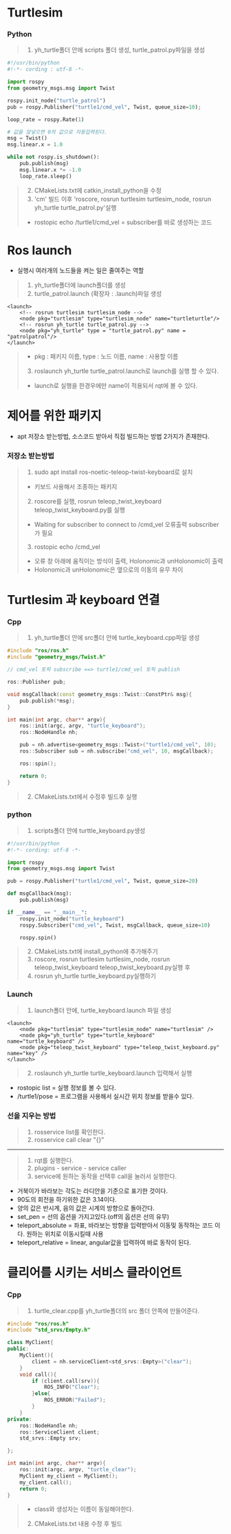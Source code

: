 # Turtlesim

### Python
> 1. yh_turtle폴더 안에 scripts 폴더 생성, turtle_patrol.py파일을 생성

```python
#!/usr/bin/python
#!-*- cording : utf-8 -*-

import rospy
from geometry_msgs.msg import Twist

rospy.init_node("turtle_patrol")
pub = rospy.Publisher("turtle1/cmd_vel", Twist, queue_size=10);

loop_rate = rospy.Rate(1)

# 값을 않넣으면 0의 값으로 자동입력된다.
msg = Twist()
msg.linear.x = 1.0

while not rospy.is_shutdown():
    pub.publish(msg)
    msg.linear.x *= -1.0
    loop_rate.sleep()
```

> 2. CMakeLists.txt에 catkin_install_python을 수정
> 3. 'cm' 빌드 이후 'roscore, rosrun turtlesim turtlesim_node, rosrun yh_turtle turtle_patrol.py'실행
> * rostopic echo /turtle1/cmd_vel = subscriber를 바로 생성하는 코드

# Ros launch
* 실행시 여러개의 노드들을 켜는 일은 줄여주는 역할

> 1. yh_turtle폴더에 launch폴더를 생성
> 2. turtle_patrol.launch (확장자 : .launch)파일 생성 

```
<launch>
    <!-- rosrun turtlesim turtlesim_node -->
    <node pkg="turtlesim" type="turtlesim_node" name="turtleturtle"/>
    <!-- rosrun yh_turtle turtle_patrol.py -->
    <node pkg="yh_turtle" type = "turtle_patrol.py" name = "patrolpatrol"/>
</launch>
```

> * pkg : 패키지 이름, type : 노드 이름, name : 사용할 이름
> 3. roslaunch yh_turtle turtle_patrol.launch로 launch를 실행 할 수 있다.
> * launch로 실행을 한경우에만 name이 적용되서 rqt에 볼 수 있다.

# 제어를 위한 패키지
* apt 저장소 받는방법, 소스코드 받아서 직접 빌드하는 방법 2가지가 존재한다.

### 저장소 받는방법
> 1. sudo apt install ros-noetic-teleop-twist-keyboard로 설치
>   * 키보드 사용해서 조종하는 패키지
> 2. roscore를 실행, rosrun teleop_twist_keyboard teleop_twist_keyboard.py를 실행
>   * Waiting for subscriber to connect to /cmd_vel 오류출력 subscriber가 필요
> 3. rostopic echo /cmd_vel  
>   * 오류 창 아래에 움직이는 방식이 출력, Holonomic과 unHolonomic이 출력
>   * Holonomic과 unHolonomic은 옆으로의 이동의 유무 차이

# Turtlesim 과 keyboard 연결

### Cpp

> 1. yh_turtle폴더 안에 src폴더 안에 turtle_keyboard.cpp파일 생성

```cpp
#include "ros/ros.h"
#include "geometry_msgs/Twist.h"

// cmd_vel 토픽 subscribe ==> turtle1/cmd_vel 토픽 publish

ros::Publisher pub;

void msgCallback(const geometry_msgs::Twist::ConstPtr& msg){
    pub.publish(*msg);
}

int main(int argc, char** argv){
    ros::init(argc, argv, "turtle_keyboard");
    ros::NodeHandle nh;

    pub = nh.advertise<geometry_msgs::Twist>("turtle1/cmd_vel", 10);
    ros::Subscriber sub = nh.subscribe("cmd_vel", 10, msgCallback);

    ros::spin();

    return 0;
}
```

> 2. CMakeLists.txt에서 수정후 빌드후 실행

### python

> 1. scripts폴더 안에 turttle_keyboard.py생성

```python
#!/usr/bin/python
#!-*- cording: utf-8 -*-

import rospy
from geometry_msgs.msg import Twist

pub = rospy.Publisher("turtle1/cmd_vel", Twist, queue_size=20)

def msgCallback(msg):
    pub.publish(msg)

if __name__ == "__main__":
    rospy.init_node("turtle_keyboard")
    rospy.Subscriber("cmd_vel", Twist, msgCallback, queue_size=10)

    rospy.spin()
```

> 2. CMakeLists.txt에 install_python에 추가해주기
> 3. roscore, rosrun turtlesim turtlesim_node, rosrun teleop_twist_keyboard teleop_twist_keyboard.py실행 후
> 4. rosrun yh_turtle turtle_keyboard.py실행하기

### Launch

> 1. launch폴더 안에, turtle_keyboard.launch 파일 생성

```
<launch>
    <node pkg="turtlesim" type="turtlesim_node" name="turtlesim" />
    <node pkg="yh_turtle" type="turtle_keyboard" name="turtle_keyboard" />
    <node pkg="teleop_twist_keyboard" type="teleop_twist_keyboard.py" name="key" />
</launch>
```

> 2. roslaunch yh_turtle turtle_keyboard.launch 입력해서 실행

* rostopic list = 실행 정보를 볼 수 있다.
* /turtle1/pose = 프로그램을 사용해서 실시간 위치 정보를 받을수 있다.

### 선을 지우는 방법
> 1. rosservice list를 확인한다.
> 2. rosservice call clear "{}"
-----------------------------------------------------
> 1. rqt를 실행한다.
> 2. plugins - service - service caller
> 3. service에 원하는 동작을 선택후 call을 눌러서 실행한다.

* 거북이가 바라보는 각도는 라디안을 기준으로 표기한 것이다.
* 90도의 회전을 하기위한 값은 3.14이다.
* 양의 값은 반시계, 음의 값은 시계의 방향으로 돌아간다.
* set_pen = 선의 옵션을 가지고있다.(off의 옵션은 선의 유무)
* teleport_absolute = 좌표, 바라보는 방향을 입력받아서 이동및 동작하는 코드 이다. 원하는 위치로 이동시킬때 사용
* teleport_relative = linear, angular값을 입력하여 바로 동작이 된다.

# 클리어를 시키는 서비스 클라이언트

### Cpp
> 1. turtle_clear.cpp를 yh_turtle폴더의 src 폴더 안쪽에 만들어준다.

```cpp
#include "ros/ros.h"
#include "std_srvs/Empty.h"

class MyClient{
public:
    MyClient(){
        client = nh.serviceClient<std_srvs::Empty>("clear");
    }
    void call(){
        if (client.call(srv)){
            ROS_INFO("Clear");
        }else{
            ROS_ERROR("Failed");
        }
    }
private:
    ros::NodeHandle nh;
    ros::ServiceClient client;
    std_srvs::Empty srv;

};

int main(int argc, char** argv){
    ros::init(argc, argv, "turtle_clear");
    MyClient my_client = MyClient();
    my_client.call();
    return 0;
}
```

> * class와 생성자는 이름이 동일해야한다.
> 2. CMakeLists.txt 내용 수정 후 빌드



















